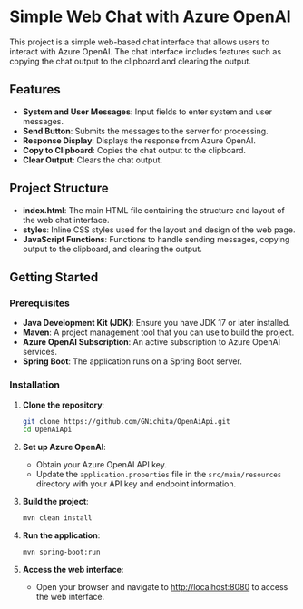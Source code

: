 # Simple Web Chat with Azure OpenAI

This project is a simple web-based chat interface that allows users to interact with Azure OpenAI. The chat interface
includes features such as copying the chat output to the clipboard and clearing the output.

## Features

- **System and User Messages**: Input fields to enter system and user messages.
- **Send Button**: Submits the messages to the server for processing.
- **Response Display**: Displays the response from Azure OpenAI.
- **Copy to Clipboard**: Copies the chat output to the clipboard.
- **Clear Output**: Clears the chat output.

## Project Structure

- **index.html**: The main HTML file containing the structure and layout of the web chat interface.
- **styles**: Inline CSS styles used for the layout and design of the web page.
- **JavaScript Functions**: Functions to handle sending messages, copying output to the clipboard, and clearing the
  output.

## Getting Started

### Prerequisites

- **Java Development Kit (JDK)**: Ensure you have JDK 17 or later installed.
- **Maven**: A project management tool that you can use to build the project.
- **Azure OpenAI Subscription**: An active subscription to Azure OpenAI services.
- **Spring Boot**: The application runs on a Spring Boot server.

### Installation

1. **Clone the repository**:
   ```bash
   git clone https://github.com/GNichita/OpenAiApi.git
   cd OpenAiApi

2. **Set up Azure OpenAI**:
    - Obtain your Azure OpenAI API key.
    - Update the `application.properties` file in the `src/main/resources` directory with your API key and endpoint
      information.

3. **Build the project**:
   ```bash
   mvn clean install
   
4. **Run the application**:
   ```bash
   mvn spring-boot:run

5. **Access the web interface**:
    - Open your browser and navigate to [http://localhost:8080](http://localhost:8080) to access the web interface.





